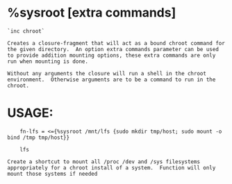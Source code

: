 # %sysroot <directory> [extra commands]

	`inc chroot`

	Creates a closure-fragment that will act as a bound chroot command for the given directory.  An option extra commands parameter can be used to provide addition mounting options, these extra commands are only run when mounting is done.

	Without any arguments the closure will run a shell in the chroot environment.  Otherwise arguments are to be a command to run in the chroot.

# USAGE:

```
	fn-lfs = <={%sysroot /mnt/lfs {sudo mkdir tmp/host; sudo mount -o bind /tmp tmp/host}}

	lfs
```

	Create a shortcut to mount all /proc /dev and /sys filesystems appropriately for a chroot install of a system.  Function will only mount those systems if needed

